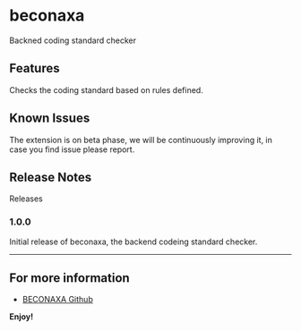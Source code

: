 # beconaxa

Backned coding standard checker

## Features

Checks the coding standard based on rules defined.

## Known Issues

The extension is on beta phase, we will be continuously improving it, in case you find issue please report.
## Release Notes

Releases

### 1.0.0

Initial release of beconaxa, the backend codeing standard checker.

---

## For more information

* [BECONAXA Github](http://code.visualstudio.com/docs/languages/markdown)

**Enjoy!**
